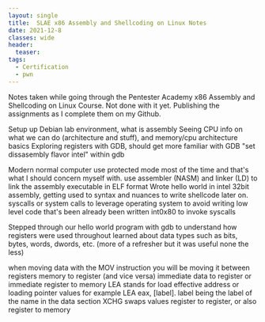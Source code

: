 ```yaml
---
layout: single
title:  SLAE x86 Assembly and Shellcoding on Linux Notes 
date: 2021-12-8
classes: wide
header:
  teaser:
tags:
  - Certification
  - pwn
--- 
```

 
Notes taken while going through the Pentester Academy x86 Assembly and Shellcoding on Linux Course.
Not done with it yet. Publishing the assignments as I complete them on my Github.




Setup up Debian lab environment, what is assembly
Seeing CPU info on what we can do (architecture and stuff), and memory/cpu architecture basics
Exploring registers with GDB, should get more familiar with GDB
"set dissasembly flavor intel" within gdb

Modern normal computer use protected mode most of the time and that's what I should concern myself with.
use assembler (NASM) and linker (LD) to link the assembly executable in ELF format
Wrote hello world in intel 32bit assembly, getting used to syntax and nuances to write shellcode later on.
syscalls or system calls to leverage operating system to avoid writing low level code that's been already been written
int0x80 to invoke syscalls

Stepped through our hello world program with gdb to understand how registers were used throughout
learned about data types such as bits, bytes, words, dwords, etc. (more of a refresher but it was useful none the less)

when moving data with the MOV instruction you will be moving it between registers
memory to register (and vice versa)
immediate data to register
or immediate register to memory
LEA stands for load effective address or loading pointer values for example LEA eax, [label]. label being the label of the name in the data section
XCHG swaps values register to register, or also register to memory 
